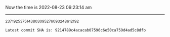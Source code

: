 Now the time is 2022-08-23 09:23:14 am

---

<small>2371925375143803095276093248612192</small>

```txt
Latest commit SHA is: 9214789c4acacab07596c6e50ca759d4ad5c8dfb
```
